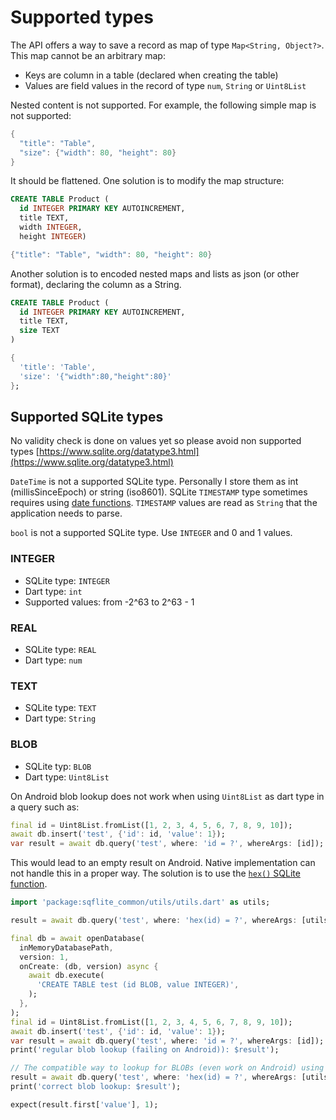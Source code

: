 # Supported types

The API offers a way to save a record as map of type `Map<String, Object?>`. This map cannot be an
arbitrary map:
- Keys are column in a table (declared when creating the table)
- Values are field values in the record of type `num`, `String` or `Uint8List`

Nested content is not supported. For example, the following simple map is not supported:

```dart
{
  "title": "Table",
  "size": {"width": 80, "height": 80}
}
```

It should be flattened. One solution is to modify the map structure:

```sql
CREATE TABLE Product (
  id INTEGER PRIMARY KEY AUTOINCREMENT,
  title TEXT,
  width INTEGER,
  height INTEGER)
```

```dart
{"title": "Table", "width": 80, "height": 80}
```

Another solution is to encoded nested maps and lists as json (or other format), declaring the column
as a String.


```sql
CREATE TABLE Product (
  id INTEGER PRIMARY KEY AUTOINCREMENT,
  title TEXT,
  size TEXT
)

```
```dart
{
  'title': 'Table',
  'size': '{"width":80,"height":80}'
};
```

## Supported SQLite types

No validity check is done on values yet so please avoid non supported types [https://www.sqlite.org/datatype3.html](https://www.sqlite.org/datatype3.html)

`DateTime` is not a supported SQLite type. Personally I store them as 
int (millisSinceEpoch) or string (iso8601). SQLite `TIMESTAMP` type sometimes requires using [date functions](https://www.sqlite.org/lang_datefunc.html). 
`TIMESTAMP` values are read as `String` that the application needs to parse.

`bool` is not a supported SQLite type. Use `INTEGER` and 0 and 1 values.

### INTEGER

* SQLite type: `INTEGER`
* Dart type: `int`
* Supported values: from -2^63 to 2^63 - 1

### REAL

* SQLite type: `REAL`
* Dart type: `num`

### TEXT

* SQLite type: `TEXT`
* Dart type: `String`

### BLOB

* SQLite typ: `BLOB`
* Dart type: `Uint8List`

On Android blob lookup does not work when using `Uint8List` as dart type in a query such as:

```dart
final id = Uint8List.fromList([1, 2, 3, 4, 5, 6, 7, 8, 9, 10]);
await db.insert('test', {'id': id, 'value': 1});
var result = await db.query('test', where: 'id = ?', whereArgs: [id]);
```

This would lead to an empty result on Android. Native implementation can not handle this in a proper way.
The solution is to use the [`hex()` SQLite function](https://sqlite.org/lang_corefunc.html#hex).

```dart
import 'package:sqflite_common/utils/utils.dart' as utils;

result = await db.query('test', where: 'hex(id) = ?', whereArgs: [utils.hex(id)]);
```

```dart
final db = await openDatabase(
  inMemoryDatabasePath,
  version: 1,
  onCreate: (db, version) async {
    await db.execute(
      'CREATE TABLE test (id BLOB, value INTEGER)',
    );
  },
);
final id = Uint8List.fromList([1, 2, 3, 4, 5, 6, 7, 8, 9, 10]);
await db.insert('test', {'id': id, 'value': 1});
var result = await db.query('test', where: 'id = ?', whereArgs: [id]);
print('regular blob lookup (failing on Android)): $result');

// The compatible way to lookup for BLOBs (even work on Android) using the hex function
result = await db.query('test', where: 'hex(id) = ?', whereArgs: [utils.hex(id)]);
print('correct blob lookup: $result');

expect(result.first['value'], 1);
```
